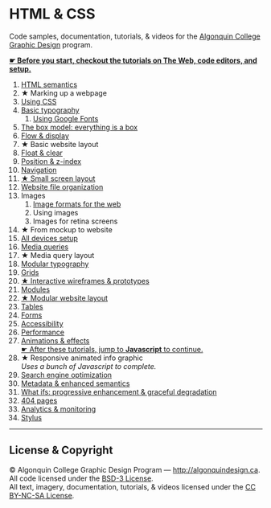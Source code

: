 # HTML & CSS

Code samples, documentation, tutorials, & videos for the [Algonquin College Graphic Design](http://algonquindesign.ca) program.

**[☛ Before you start, checkout the tutorials on The Web, code editors, and setup.](https://github.com/algonquindesign/resources)**

1. [HTML semantics](html-semantics)
2. ★ Marking up a webpage
3. [Using CSS](using-css)
4. [Basic typography](basic-typography)
	1. [Using Google Fonts](basic-typography/google-fonts)
5. [The box model: everything is a box](box-model)
6. [Flow & display](flow-display)
7. ★ Basic website layout
8. [Float & clear](float-clear)
9. [Position & z-index](position-zindex)
10. [Navigation](navigation)
11. [★ Small screen layout](small-screen-layout)
12. [Website file organization](organization)
13. Images
	1. [Image formats for the web](image-formats)
	2. Using images
	3. Images for retina screens
14. ★ From mockup to website
15. [All devices setup](all-devices-setup)
16. [Media queries](media-queries)
17. ★ Media query layout
18. [Modular typography](modular-typography)
19. [Grids](grids)
20. [★ Interactive wireframes & prototypes](interactive-wireframes-and-prototypes)
21. [Modules](modules)
22. [★ Modular website layout](modular-layout)
23. [Tables](tables)
24. [Forms](forms)
27. [Accessibility](accessibility)
28. [Performance](performance)
29. [Animations & effects](animations-effects)<br>
	[☛ After these tutorials, jump to **Javascript** to continue.](https://github.com/algonquindesign/javascript)
30. ★ Responsive animated info graphic<br>
	*Uses a bunch of Javascript to complete.*
30. [Search engine optimization](search-engine-optimization)
31. [Metadata & enhanced semantics](metadata-enhanced-semantics)
32. [What ifs: progressive enhancement & graceful degradation](what-ifs)
33. [404 pages](404-pages)
34. [Analytics & monitoring](analytics)
35. [Stylus](stylus)

---

## License & Copyright

© Algonquin College Graphic Design Program — <http://algonquindesign.ca>.	
All code licensed under the [BSD-3 License](LICENSE).	
All text, imagery, documentation, tutorials, & videos licensed under the [CC BY-NC-SA License](http://creativecommons.org/licenses/by-nc-sa/4.0/).
